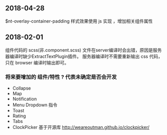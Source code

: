 ## 2018-04-28
$nt-overlay-container-padding 样式效果使用 js 实现 ，增加相关组件属性

## 2018-02-01
组件代码的 scss(非.component.scss) 文件在server编译时会出错，原因是服务器编译时缺少ExtractTextPlugin插件。
服务器编译时不需要重新输出 css 代码，只在 browser 编译时输出即可。

### 将来要增加的 组件/特性 ? 代表未确定是否会开发

* Collapse
* Map
* Notification
* Menu Dropdown 指令
* Toast
* Rating
* Tabs
* ClockPicker 基于开源库 http://weareoutman.github.io/clockpicker/
